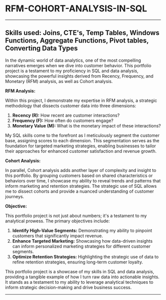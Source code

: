 # RFM-COHORT-ANALYSIS-IN-SQL

---
**Skills used:** Joins, CTE's, Temp Tables, Windows Functions, Aggregate Functions, Pivot tables, Converting Data Types
---

In the dynamic world of data analytics, one of the most compelling narratives emerges when we dive into customer behavior. This portfolio project is a testament to my proficiency in SQL and data analysis, showcasing the powerful insights derived from Recency, Frequency, and Monetary (RFM) analysis, as well as Cohort analysis.

**RFM Analysis:**

Within this project, I demonstrate my expertise in RFM analysis, a strategic methodology that dissects customer data into three dimensions:

1. **Recency (R):** How recent are customer interactions?
2. **Frequency (F):** How often do customers engage?
3. **Monetary Value (M):** What is the monetary impact of these interactions?

My SQL skills come to the forefront as I meticulously segment the customer base, assigning scores to each dimension. This segmentation serves as the foundation for targeted marketing strategies, enabling businesses to tailor their approaches for enhanced customer satisfaction and revenue growth.

**Cohort Analysis:**

In parallel, Cohort analysis adds another layer of complexity and insight to this portfolio. By grouping customers based on shared characteristics or behaviors over time, I showcase my ability to reveal trends and patterns that inform marketing and retention strategies. The strategic use of SQL allows me to dissect cohorts and provide a nuanced understanding of customer journeys.

**Objective:**

This portfolio project is not just about numbers; it's a testament to my analytical prowess. The primary objectives include:

1. **Identify High-Value Segments:** Demonstrating my ability to pinpoint customers that significantly impact revenue.
2. **Enhance Targeted Marketing:** Showcasing how data-driven insights can inform personalized marketing strategies for different customer segments.
3. **Optimize Retention Strategies:** Highlighting the strategic use of data to refine retention strategies, ensuring long-term customer loyalty.

This portfolio project is a showcase of my skills in SQL and data analysis, providing a tangible example of how I turn raw data into actionable insights. It stands as a testament to my ability to leverage analytical techniques to inform strategic decision-making and drive business success.

--- 
